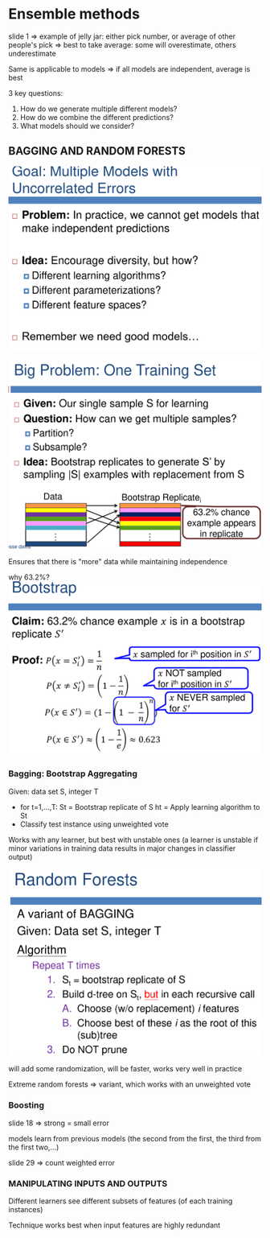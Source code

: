 # Ensemble methods

slide 1 => example of jelly jar: either pick number, or average of other people's pick => best to take average: some will overestimate, others underestimate

Same is applicable to models => if all models are independent, average is best

3 key questions:
  1. How do we generate multiple different models?
  2. How do we combine the different predictions?
  3. What models should we consider?

## BAGGING AND RANDOM FORESTS

![Goal](../Pictures/ML3.png)

![Goal](../Pictures/ML4.png)

Ensures that there is "more" data while maintaining independence

why 63.2%?
![Goal](../Pictures/ML5.png)

### Bagging: Bootstrap Aggregating
Given: data set S, integer T
  - for t=1,...,T: St = Bootstrap replicate of S
                  ht = Apply learning algorithm to St
  - Classify test instance using unweighted vote

Works with  any learner, but best with unstable ones (a learner is unstable if minor variations in training data results in major changes in classifier output)

![Goal](../Pictures/ML6.png)

will add some randomization, will be faster, works very well in practice

Extreme random forests => variant, which works with an unweighted vote

### Boosting

slide 18 => strong = small error

models learn from previous models (the second from the first, the third from the first two,...)

slide 29 => count weighted error

### MANIPULATING INPUTS AND OUTPUTS

Different learners see different subsets of features (of each training instances)

Technique works best when input features are highly redundant
